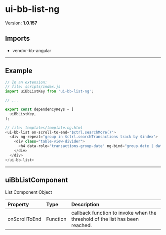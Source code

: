 # ui-bb-list-ng


Version: **1.0.157**


## Imports

* vendor-bb-angular

---

## Example

```javascript
// In an extension:
// file: scripts/index.js
import uiBbListKey from 'ui-bb-list-ng';

// ...

export const dependencyKeys = [
  uiBbListKey,
];

// file: templates/template.ng.html
<ui-bb-list on-scroll-to-end="$ctrl.searchMore()">
  <div ng-repeat="group in $ctrl.searchTransactions track by $index">
    <div class="table-view-divider">
      <h4 data-role="transactions-group-date" ng-bind="group.date | date"></h4>
    </div>
  </div>
</ui-bb-list>
```

---

## uiBbListComponent

List Component Object

| Property | Type | Description |
| :-- | :-- | :-- |
| onScrollToEnd | Function | callback function to invoke when the threshold of the list has been reached. |
